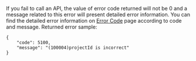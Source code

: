 ﻿[//]: # (chinagitpath:XXXXX)

If you fail to call an API, the value of error code returned will not be 0 and a message related to this error will present detailed error information. You can find the detailed error information on [Error Code](https://cloud.tencent.com/document/product/1014/31229) page according to code and message.
Returned error sample:

```
{
    "code": 5100,
    "message": "(100004)projectId is incorrect"
}
```

